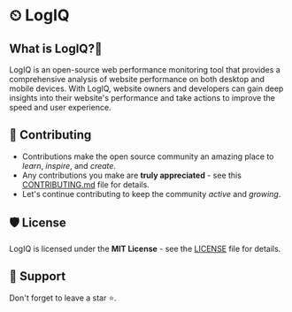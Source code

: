 # ⏲ LogIQ

## What is LogIQ?🤔

LogIQ is an open-source web performance monitoring tool that provides a comprehensive analysis of website performance on both desktop and mobile devices. With LogIQ, website owners and developers can gain deep insights into their website's performance and take actions to improve the speed and user experience.

## 🧰 Contributing

- Contributions make the open source community an amazing place to _learn_, _inspire_, and _create_.
- Any contributions you make are **truly appreciated** - see this [CONTRIBUTING.md](CONTRIBUTING.md) file for details.
- Let's continue contributing to keep the community _active_ and _growing_.

## 🛡️ License

LogIQ is licensed under the **MIT License** - see the [LICENSE](LICENSE) file for details.

## 🙏 Support

Don't forget to leave a star ⭐️.
